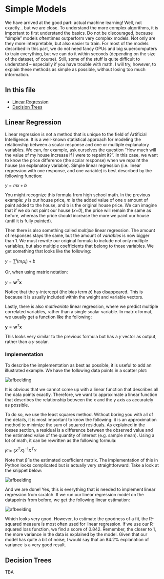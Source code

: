# Simple Models

We have arrived at the good part: actual machine learning! Well, not exactly… but we are close. To understand the more complex algorithms, it is important to first understand the basics. Do not be discouraged, because “simple” models oftentimes outperform very complex models. Not only are they more interpretable, but also easier to train. For most of the models described in this part, we do not need fancy GPUs and big supercomputers to train everything, but we can do it within seconds (depending on the size of the dataset, of course). Still, some of the stuff is quite difficult to understand – especially if you have trouble with math. I will try, however, to explain these methods as simple as possible, without losing too much information.

## In this file

- [Linear Regression](#linear-regression)
- [Decision Trees](#decision-trees)

## Linear Regression

Linear regression is not a method that is unique to the field of Artificial Intelligence. It is a well-known statistical approach for modeling the relationship between a scalar response and one or multiple explanatory variables. We can, for example, ask ourselves the question “How much will the value of my house increase if I were to repaint it?”. In this case, we want to know the price difference (the scalar response) when we repaint the house (an explanatory variable). Simple linear regression (i.e. linear regression with one response, and one variable) is best described by the following function:

$y = mx + b$

You might recognize this formula from high school math. In the previous example: *y* is our house price, *m* is the added value of one *x* amount of paint added to the house, and b is the original house price. We can imagine that if we do not paint our house (*x=0*), the price will remain the same as before, whereas the price should increase the more we paint our house (until it is fully painted).

Then there is also something called *multiple* linear regression. The amount of responses stays the same, but the amount of *variables* is now bigger than 1. We must rewrite our original formula to include not only multiple variables, but also multiple coefficients that belong to those variables. We get something that looks like the following:

$y=\sum^i (m_i x_i)+b$

Or, when using matrix notation:

$y = \textbf{w}^T\textbf{x}$

Notice that the y-intercept (the bias term *b*) has disappeared. This is because it is usually included within the weight and variable vectors.

Lastly, there is also *multivariate* linear regression, where we predict multiple correlated variables, rather than a single scalar variable. In matrix format, we usually get a function like the following:

$\textbf{y} = \textbf{w}^T\textbf{x}$

This looks very similar to the previous formula but has a *y* vector as output, rather than a *y* scalar.

### Implementation

To describe the implementation as best as possible, it is useful to add an illustrated example. We have the following data points in a scatter plot:

![afbeelding](https://user-images.githubusercontent.com/89044870/187948667-67e8afb9-c6ca-40a3-b96f-0aab26e1f8b8.png)

It is obvious that we cannot come up with a linear function that describes all the data points exactly. Therefore, we want to approximate a linear function that describes the relationship between the x and the y axis as accurately as possible.

To do so, we use the least squares method. Without boring you with all of the details, it is most important to know the following: it is an approximation method to minimize the sum of squared residuals. As explained in the losses section, a residual is a difference between the observed value and the estimated value of the quantity of interest (e.g. sample mean). Using a lot of math, it can be rewritten as the following formula:

$\hat{\beta} = (X^TX)^{-1}X^TY$

Note that $\hat{\beta}$ is the estimated coefficient matrix. The implementation of this in Python looks complicated but is actually very straightforward. Take a look at the snippet below:

![afbeelding](https://user-images.githubusercontent.com/89044870/187948748-7e06fec2-1813-4c35-a6f0-74ab91cb09a9.png)

And we are done! Yes, this is everything that is needed to implement linear regression from scratch. If we run our linear regression model on the datapoints from before, we get the following linear estimation:

![afbeelding](https://user-images.githubusercontent.com/89044870/187948802-7072edb6-6fd5-4c05-852e-187e0cf07a2a.png)

Which looks very good. However, to estimate the goodness of a fit, the R-squared measure is most often used for linear regression. If we use our R-squared loss function, we find a score of 0.842. Remember, the closer to 1, the more variance in the data is explained by the model. Given that our model has quite a bit of noise, I would say that an 84.2% explanation of variance is a very good result.

## Decision Trees

TBA
